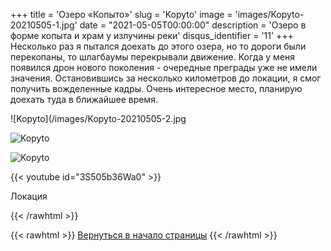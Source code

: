 +++
title = 'Озеро «Копыто»'
slug = 'Kopyto'
image = 'images/Kopyto-20210505-1.jpg'
date = "2021-05-05T00:00:00"
description = 'Озеро в форме копыта и храм у излучины реки'
disqus_identifier = '11'
+++
Несколько раз я пытался доехать до этого озера, но то дороги были перекопаны, то шлагбаумы перекрывали движение.
Когда у меня появился дрон нового поколения - очередные преграды уже не имели значения. Остановившись за несколько километров до локации, я смог получить вожделенные кадры.
Очень интересное место, планирую доехать туда в ближайшее время.

![Kopyto](/images/Kopyto-20210505-2.jpg

![Kopyto](/images/Kopyto-20210505-3.jpg)

![Kopyto](/images/Kopyto-20210505-4.jpg)

{{< youtube id="3S505b36Wa0" >}}

Локация
<script type="text/javascript" charset="utf-8" async src="https://api-maps.yandex.ru/services/constructor/1.0/js/?um=constructor%3A37951e7d323c795a35d9a338d653eb006dc4149aad120546e4cffd2cf27a53b2&amp;width=500&amp;height=400&amp;lang=ru_RU&amp;scroll=true"></script>
{{< /rawhtml >}}

{{< rawhtml >}}
<a href="#">Вернуться в начало страницы</a>
{{< /rawhtml >}}
